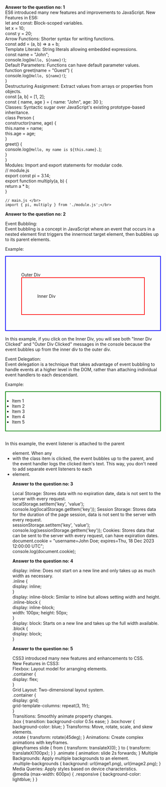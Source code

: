 __Answer to the question no: 1__ </br>
ES6 introduced many new features and improvements to JavaScript.
    New Features in ES6:</br>
    let and const: Block-scoped variables.</br>
    let x = 10;</br>
    const y = 20;</br>
    Arrow Functions: Shorter syntax for writing functions.</br>
    const add = (a, b) => a + b;</br>
    Template Literals: String literals allowing embedded expressions.</br>
    const name = "John";</br>
    console.log(`Hello, ${name}!`);</br>
    Default Parameters: Functions can have default parameter values.</br>
    function greet(name = "Guest") {</br>
      console.log(`Hello, ${name}!`);</br>
    }</br>
    Destructuring Assignment: Extract values from arrays or properties from objects.</br>
    const [a, b] = [1, 2];</br>
    const { name, age } = { name: "John", age: 30 };</br>
    Classes: Syntactic sugar over JavaScript's existing prototype-based inheritance.</br>
    class Person {</br>
      constructor(name, age) {</br>
        this.name = name;</br>
        this.age = age;</br>
      }</br>
      greet() {</br>
        console.log(`Hello, my name is ${this.name}.`);</br>
      }</br>
    }</br>
    Modules: Import and export statements for modular code.</br>
    // module.js</br>
    export const pi = 3.14;</br>
    export function multiply(a, b) {</br>
      return a * b;</br>
    }</br>
    
    // main.js </br>
    import { pi, multiply } from './module.js';</br>

__Answer to the question no: 2__</br>

Event Bubbling:</br>
Event bubbling is a concept in JavaScript where an event that occurs in a nested element first triggers the innermost target element, then bubbles up to its parent elements.</br>

Example:
<!DOCTYPE html>
<html lang="en">
<head>
  <meta charset="UTF-8">
  <meta name="viewport" content="width=device-width, initial-scale=1.0">
  <title>Event Bubbling</title>
</head>
<body>
  <div id="outer" style="padding: 50px; border: 2px solid blue;">
    Outer Div
    <div id="inner" style="padding: 50px; border: 2px solid red;">
      Inner Div
    </div>
  </div>

  <script>
    document.getElementById("inner").addEventListener("click", function() {
      console.log("Inner Div Clicked");
    });

    document.getElementById("outer").addEventListener("click", function() {
      console.log("Outer Div Clicked");
    });
  </script>
</body>
</html></br>
In this example, if you click on the Inner Div, you will see both "Inner Div Clicked" and "Outer Div Clicked" messages in the console because the event bubbles up from the inner div to the outer div.</br>

Event Delegation:</br>
Event delegation is a technique that takes advantage of event bubbling to handle events at a higher level in the DOM, rather than attaching individual event handlers to each descendant.</br>

Example:</br>
<!DOCTYPE html>
<html lang="en">
<head>
  <meta charset="UTF-8">
  <meta name="viewport" content="width=device-width, initial-scale=1.0">
  <title>Event Delegation</title>
</head>
<body>
  <ul id="parent" style="border: 2px solid green; padding: 20px;">
    <li class="item">Item 1</li>
    <li class="item">Item 2</li>
    <li class="item">Item 3</li>
    <li class="item">Item 4</li>
    <li class="item">Item 5</li>
  </ul>

  <script>
    document.getElementById("parent").addEventListener("click", function(event) {
      if (event.target && event.target.matches("li.item")) {
        console.log("List item clicked: " + event.target.textContent);
      }
    });
  </script>
</body>
</html></br>
In this example, the event listener is attached to the parent <ul> element. When any <li> with the class item is clicked, the event bubbles up to the parent, and the event handler logs the clicked item's text. This way, you don't need to add separate event listeners to each <li> element.</br>
    
__Answer to the question no: 3__</br>

Local Storage: Stores data with no expiration date, data is not sent to the server with every request.</br>
localStorage.setItem('key', 'value');
console.log(localStorage.getItem('key'));
Session Storage: Stores data for the duration of the page session, data is not sent to the server with every request.</br>
sessionStorage.setItem('key', 'value');
console.log(sessionStorage.getItem('key'));
Cookies: Stores data that can be sent to the server with every request, can have expiration dates.</br>
document.cookie = "username=John Doe; expires=Thu, 18 Dec 2023 12:00:00 UTC";</br>
console.log(document.cookie);</br>

__Answer to the question no: 4__</br>

display: inline: Does not start on a new line and only takes up as much width as necessary.</br>
.inline {</br>
  display: inline;</br>
}</br>
display: inline-block: Similar to inline but allows setting width and height.</br>
.inline-block {</br>
  display: inline-block;</br>
  width: 100px; height: 50px;</br>
}</br>
display: block: Starts on a new line and takes up the full width available.</br>
.block {</br>
  display: block;</br>
}</br>

__Answer to the question no: 5__</br>

CSS3 introduced many new features and enhancements to CSS.</br>
New Features in CSS3:</br>
Flexbox: Layout model for arranging elements.</br>
.container {</br>
  display: flex;</br>
}</br>
Grid Layout: Two-dimensional layout system.</br>
.container {</br>
  display: grid;</br>
  grid-template-columns: repeat(3, 1fr);</br>
}</br>
Transitions: Smoothly animate property changes.</br>
.box {
  transition: background-color 0.5s ease;
}
.box:hover { </br>
  background-color: blue;
}
Transforms: Move, rotate, scale, and skew elements.</br>
.rotate {
  transform: rotate(45deg);
}
Animations: Create complex animations with keyframes.</br>
@keyframes slide {
  from { transform: translateX(0); }
  to { transform: translateX(100px); }
}
.animate {
  animation: slide 2s forwards;
}
Multiple Backgrounds: Apply multiple backgrounds to an element.</br>
.multiple-backgrounds {
  background: url(image1.png), url(image2.png);
}
Media Queries: Apply styles based on device characteristics.</br>
@media (max-width: 600px) {
  .responsive {
    background-color: lightblue;
  }
}

